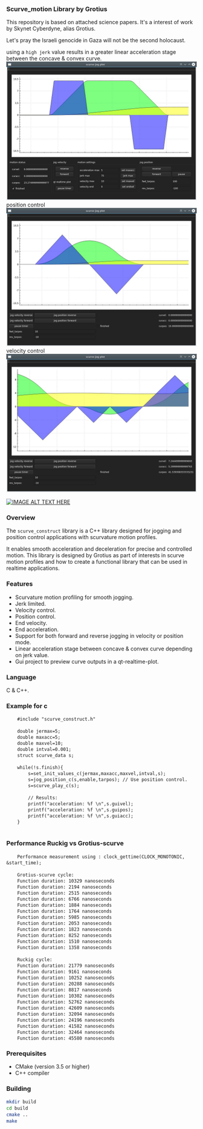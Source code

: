 ### Scurve_motion Library by Grotius

This repository is based on attached science papers. It's a interest of work by Skynet Cyberdyne, alias Grotius.

Let's pray the Israeli genocide in Gaza will not be the second holocaust.

using a `high jerk` value results in a greater linear acceleration stage between the concave & convex curve.
![S-curve Motion](high_jerk.jpg)
position control
![S-curve Motion](position_control.jpg)
velocity control
![S-curve Motion](velocity_control.jpg)

[![IMAGE ALT TEXT HERE](https://img.youtube.com/vi/rtNosKwFN_0/0.jpg)](https://www.youtube.com/watch?v=rtNosKwFN_0)


### Overview

The `scurve_construct` library is a C++ library designed for jogging and position control applications with scurvature motion profiles. 

It enables smooth acceleration and deceleration for precise and controlled motion.
This library is designed by Grotius as part of interests in scurve motion profiles and how
to create a functional library that can be used in realtime applications.

### Features

- Scurvature motion profiling for smooth jogging.
- Jerk limited.
- Velocity control.
- Position control.
- End velocity.
- End acceleration.
- Support for both forward and reverse jogging in velocity or position mode.
- Linear acceleration stage between concave & convex curve depending on jerk value.
- Gui project to preview curve outputs in a qt-realtime-plot.


### Language

C & C++.

### Example for c

```
	#include "scurve_construct.h" 
	
	double jermax=5;
	double maxacc=5;
	double maxvel=10;
	double intval=0.001;
	struct scurve_data s;
 	
	while(!s.finish){
		s=set_init_values_c(jermax,maxacc,maxvel,intval,s);
		s=jog_position_c(s,enable,tarpos); // Use position control.
		s=scurve_play_c(s);
    	
		// Results:
		printf("acceleration: %f \n",s.guivel);
		printf("acceleration: %f \n",s.guipos);
		printf("acceleration: %f \n",s.guiacc);
	}
 
```
### Performance Ruckig vs Grotius-scurve

```
	Performance measurement using : clock_gettime(CLOCK_MONOTONIC, &start_time);
	
	Grotius-scurve cycle:
	Function duration: 10329 nanoseconds
	Function duration: 2194 nanoseconds
	Function duration: 2515 nanoseconds
	Function duration: 6766 nanoseconds
	Function duration: 1884 nanoseconds
	Function duration: 1764 nanoseconds
	Function duration: 5985 nanoseconds
	Function duration: 2053 nanoseconds
	Function duration: 1823 nanoseconds
	Function duration: 8252 nanoseconds
	Function duration: 1510 nanoseconds
	Function duration: 1358 nanoseconds
	
	Ruckig cycle:
	Function duration: 21779 nanoseconds
	Function duration: 9161 nanoseconds
	Function duration: 10252 nanoseconds
	Function duration: 20288 nanoseconds
	Function duration: 8817 nanoseconds
	Function duration: 10302 nanoseconds
	Function duration: 52762 nanoseconds
	Function duration: 42609 nanoseconds
	Function duration: 32094 nanoseconds
	Function duration: 24196 nanoseconds
	Function duration: 41582 nanoseconds
	Function duration: 32464 nanoseconds
	Function duration: 45580 nanoseconds
```
### Prerequisites

- CMake (version 3.5 or higher)
- C++ compiler

### Building

```bash
mkdir build
cd build
cmake ..
make
